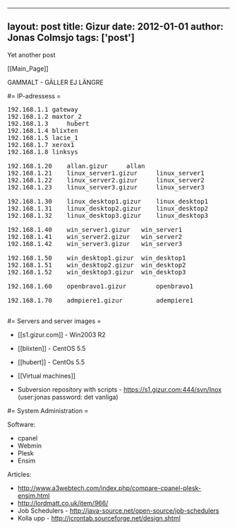 
---
layout: post
title: Gizur
date: 2012-01-01
author: Jonas Colmsjo
tags: ['post']
---

Yet another post





[[Main_Page]]


GAMMALT - GÄLLER EJ LÄNGRE

#= IP-adressess =

<pre>
192.168.1.1	gateway
192.168.1.2	maxtor_2
192.168.1.3     hubert
192.168.1.4	blixten
192.168.1.5	lacie_1
192.168.1.7	xerox1
192.168.1.8	linksys

192.168.1.20	allan.gizur		allan
192.168.1.21	linux_server1.gizur 	linux_server1
192.168.1.22	linux_server2.gizur 	linux_server2
192.168.1.23	linux_server3.gizur 	linux_server3

192.168.1.30	linux_desktop1.gizur 	linux_desktop1
192.168.1.31	linux_desktop2.gizur 	linux_desktop2
192.168.1.32	linux_desktop3.gizur 	linux_desktop3

192.168.1.40	win_server1.gizur 	win_server1
192.168.1.41	win_server2.gizur 	win_server2
192.168.1.42	win_server3.gizur 	win_server3

192.168.1.50	win_desktop1.gizur 	win_desktop1
192.168.1.51	win_desktop2.gizur 	win_desktop2
192.168.1.52	win_desktop3.gizur 	win_desktop3

192.168.1.60    openbravo1.gizur        openbravo1

192.168.1.70    admpiere1.gizur         adempiere1

</pre>


#=  Servers and server images =

* [[s1.gizur.com]] - Win2003 R2
* [[blixten]] - CentOS 5.5
* [[hubert]] - CentOs 5.5
* [[Virtual machines]]

* Subversion repository with scripts - https://s1.gizur.com:444/svn/Inox (user:jonas password: det vanliga)


#= System Administration =

Software:
* cpanel
* Webmin
* Plesk
* Ensim


Articles:
* http://www.a3webtech.com/index.php/compare-cpanel-plesk-ensim.html
* http://lordmatt.co.uk/item/966/
* Job Schedulers - http://java-source.net/open-source/job-schedulers
* Kolla upp - http://jcrontab.sourceforge.net/design.shtml
